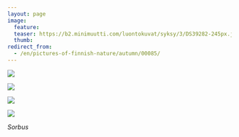 ```yaml
---
layout: page
image:
  feature:
  teaser: https://b2.minimuutti.com/luontokuvat/syksy/3/DS39282-245px.jpg
  thumb:
redirect_from:
  - /en/pictures-of-finnish-nature/autumn/00085/
---
```


![](https://b2.minimuutti.com/luontokuvat/syksy/3/DS39302-800px.jpg)

![](https://b2.minimuutti.com/luontokuvat/syksy/3/DS39278-800px.jpg)

![](https://b2.minimuutti.com/luontokuvat/syksy/3/DS39284-800px.jpg)

![](https://b2.minimuutti.com/luontokuvat/syksy/3/DS39282-800px.jpg)

*Sorbus*
